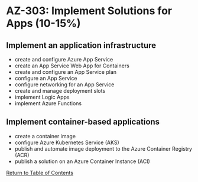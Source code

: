 # AZ-303: Implement Solutions for Apps (10-15%)

## Implement an application infrastructure
- create and configure Azure App Service
- create an App Service Web App for Containers
- create and configure an App Service plan
- configure an App Service
- configure networking for an App Service
- create and manage deployment slots
- implement Logic Apps
- implement Azure Functions

## Implement container-based applications
- create a container image
- configure Azure Kubernetes Service (AKS)
- publish and automate image deployment to the Azure Container Registry (ACR)
- publish a solution on an Azure Container Instance (ACI)

[Return to Table of Contents](README.md)